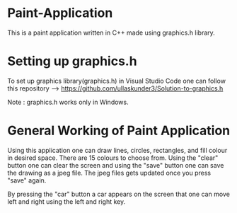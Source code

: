 # Paint-Application
This is a paint application written in C++ made using graphics.h library.

# Setting up graphics.h
To set up graphics library(graphics.h) in Visual Studio Code one can follow this repository -->
https://github.com/ullaskunder3/Solution-to-graphics.h

Note : graphics.h works only in Windows.

# General Working of Paint Application
Using this application one can draw lines, circles, rectangles, and fill colour in desired space.
There are 15 colours to choose from.
Using the "clear" button one can clear the screen and using the "save" button one can save the drawing as a jpeg file.
The jpeg files gets updated once you press "save" again.

By pressing the "car" button a car appears on the screen that one can move left and right using the left and right key.
